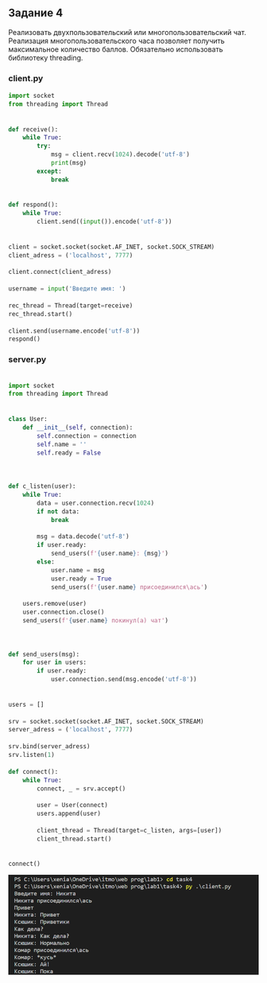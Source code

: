 ## Задание 4 
Реализовать двухпользовательский или многопользовательский чат. Реализация
многопользовательского часа позволяет получить максимальное количество
баллов. Обязательно использовать библиотеку threading.

### client.py
```python
import socket
from threading import Thread


def receive():
    while True:
        try:
            msg = client.recv(1024).decode('utf-8')
            print(msg)
        except:
            break


def respond():
    while True:
        client.send((input()).encode('utf-8'))


client = socket.socket(socket.AF_INET, socket.SOCK_STREAM)
client_adress = ('localhost', 7777)

client.connect(client_adress)

username = input('Введите имя: ')

rec_thread = Thread(target=receive)
rec_thread.start()

client.send(username.encode('utf-8'))
respond()
```
### server.py
```python

import socket
from threading import Thread


class User:
    def __init__(self, connection):
        self.connection = connection
        self.name = ''
        self.ready = False



def c_listen(user):
    while True:
        data = user.connection.recv(1024)
        if not data:
            break

        msg = data.decode('utf-8')
        if user.ready:
            send_users(f'{user.name}: {msg}')
        else:
            user.name = msg
            user.ready = True
            send_users(f'{user.name} присоединился\ась')
    
    users.remove(user)
    user.connection.close()
    send_users(f'{user.name} покинул(а) чат')



def send_users(msg):
    for user in users:
        if user.ready:
            user.connection.send(msg.encode('utf-8'))


users = []

srv = socket.socket(socket.AF_INET, socket.SOCK_STREAM)
server_adress = ('localhost', 7777)

srv.bind(server_adress)
srv.listen(1)

def connect():
    while True:
        connect, _ = srv.accept()
        
        user = User(connect)
        users.append(user)

        client_thread = Thread(target=c_listen, args=[user])
        client_thread.start()


connect()
```
![Задание4](img/task4.png)